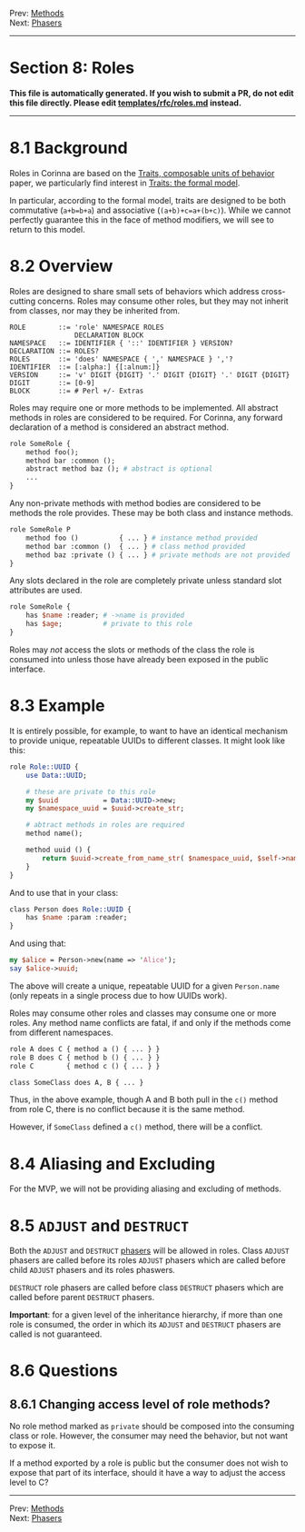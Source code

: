 Prev: [Methods](methods.md)   
Next: [Phasers](phasers.md)

---

# Section 8: Roles

**This file is automatically generated. If you wish to submit a PR, do not
edit this file directly. Please edit
[templates/rfc/roles.md](https://github.com/Ovid/Cor/tree/master/templates/rfc/roles.md) instead.**

---

# 8.1 Background
Roles in Corinna are based on the [Traits, composable units of
behavior](http://scg.unibe.ch/archive/papers/Scha02bTraits.pdf)
paper, we particularly find interest in [Traits: the formal
model](http://scg.unibe.ch/archive/papers/Scha02cTraitsModel.pdf).

In particular, according to the formal model, traits are designed to be both
commutative (`a+b=b+a`) and associative (`(a+b)+c=a+(b+c)`). While we cannot
perfectly guarantee this in the face of method modifiers, we will see to
return to this model.

# 8.2 Overview
Roles are designed to share small sets of behaviors which address
cross-cutting concerns. Roles may consume other roles, but they may not
inherit from classes, nor may they be inherited from.

```
ROLE        ::= 'role' NAMESPACE ROLES
                DECLARATION BLOCK
NAMESPACE   ::= IDENTIFIER { '::' IDENTIFIER } VERSION?
DECLARATION ::= ROLES?
ROLES       ::= 'does' NAMESPACE { ',' NAMESPACE } ','?
IDENTIFIER  ::= [:alpha:] {[:alnum:]}
VERSION     ::= 'v' DIGIT {DIGIT} '.' DIGIT {DIGIT} '.' DIGIT {DIGIT}
DIGIT       ::= [0-9]
BLOCK       ::= # Perl +/- Extras
```

Roles may require one or more methods to be implemented. All abstract methods
in roles are considered to be required. For Corinna, any forward declaration
of a method is considered an abstract method.

```perl
role SomeRole {
    method foo();
    method bar :common ();
    abstract method baz (); # abstract is optional
    ...
}
```

Any non-private methods with method bodies are considered to be methods the
role provides. These may be both class and instance methods.

```perl
role SomeRole P
    method foo ()          { ... } # instance method provided
    method bar :common ()  { ... } # class method provided
    method baz :private () { ... } # private methods are not provided
}
```

Any slots declared in the role are completely private unless standard
slot attributes are used.

```perl
role SomeRole {
    has $name :reader; # ->name is provided
    has $age;          # private to this role
}
```

Roles may _not_ access the slots or methods of the class the
role is consumed into unless those have already been exposed in the public
interface.

# 8.3 Example
It is entirely possible, for example, to want to have an identical mechanism
to provide unique, repeatable UUIDs to different classes. It might look like
this:

```perl
role Role::UUID {
    use Data::UUID;

    # these are private to this role
    my $uuid           = Data::UUID->new;
    my $namespace_uuid = $uuid->create_str;

    # abtract methods in roles are required
    method name();

    method uuid () {
        return $uuid->create_from_name_str( $namespace_uuid, $self->name );
    }
}
```

And to use that in your class:

```perl
class Person does Role::UUID {
    has $name :param :reader;
}
```

And using that:

```perl
my $alice = Person->new(name => 'Alice');
say $alice->uuid;
```

The above will create a unique, repeatable UUID for a given `Person.name`
(only repeats in a single process due to how UUIDs work).

Roles may consume other roles and classes may consume one or more roles. Any
method name conflicts are fatal, if and only if the methods come from
different namespaces.

```perl
role A does C { method a () { ... } }
role B does C { method b () { ... } }
role C        { method c () { ... } }

class SomeClass does A, B { ... }
```

Thus, in the above example, though A and B both pull in the `c()` method from
role C, there is no conflict because it is the same method.

However, if `SomeClass` defined a `c()` method, there will be a conflict.

# 8.4 Aliasing and Excluding
For the MVP, we will not be providing aliasing and excluding of methods.

# 8.5 `ADJUST` and `DESTRUCT`
Both the `ADJUST` and `DESTRUCT` [phasers](phasers.md) will be allowed in
roles. Class `ADJUST` phasers are called before its roles `ADJUST` phasers
which are called before child `ADJUST` phasers and its roles phaswers.

`DESTRUCT` role phasers are called before class `DESTRUCT` phasers which are
called before parent `DESTRUCT` phasers.

**Important**: for a given level of the inheritance hierarchy, if more than
one role is consumed, the order in which its `ADJUST` and `DESTRUCT` phasers
are called is not guaranteed.

# 8.6 Questions
## 8.6.1 Changing access level of role methods?
No role method marked as `private` should be composed into the consuming class
or role. However, the consumer may need the behavior, but not want to expose
it.

If a method exported by a role is public but the consumer does not wish to
expose that part of its interface, should it have a way to adjust the access
level to C<private>?


---

Prev: [Methods](methods.md)   
Next: [Phasers](phasers.md)

